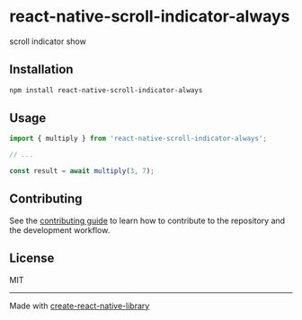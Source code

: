 # react-native-scroll-indicator-always

scroll indicator show

## Installation

```sh
npm install react-native-scroll-indicator-always
```

## Usage

```js
import { multiply } from 'react-native-scroll-indicator-always';

// ...

const result = await multiply(3, 7);
```

## Contributing

See the [contributing guide](CONTRIBUTING.md) to learn how to contribute to the repository and the development workflow.

## License

MIT

---

Made with [create-react-native-library](https://github.com/callstack/react-native-builder-bob)

